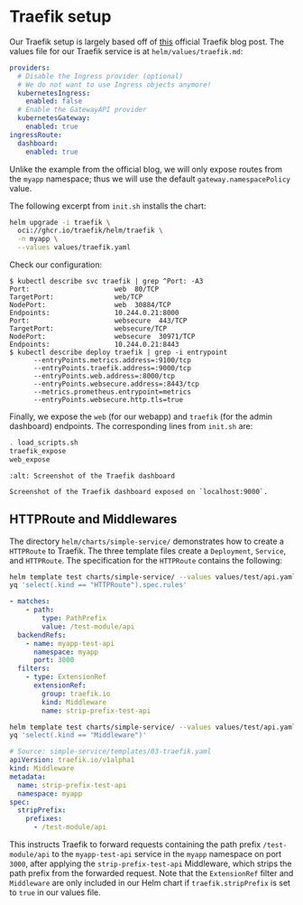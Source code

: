 # Traefik setup

Our Traefik setup is largely based off of [this](https://traefik.io/blog/getting-started-with-kubernetes-gateway-api-and-traefik/) official Traefik blog post.  The values file for our Traefik service is at `helm/values/traefik.md`:

```yaml
providers:
  # Disable the Ingress provider (optional)
  # We do not want to use Ingress objects anymore!
  kubernetesIngress:
    enabled: false
  # Enable the GatewayAPI provider
  kubernetesGateway:
    enabled: true
ingressRoute:
  dashboard:
    enabled: true
```

Unlike the example from the official blog, we will only expose routes from the `myapp` namespace; thus we will use the default `gateway.namespacePolicy` value.

The following excerpt from `init.sh` installs the chart:

```bash
helm upgrade -i traefik \
  oci://ghcr.io/traefik/helm/traefik \
  -n myapp \
  --values values/traefik.yaml
```

Check our configuration:

```console
$ kubectl describe svc traefik | grep ^Port: -A3
Port:                     web  80/TCP
TargetPort:               web/TCP
NodePort:                 web  30884/TCP
Endpoints:                10.244.0.21:8000
Port:                     websecure  443/TCP
TargetPort:               websecure/TCP
NodePort:                 websecure  30971/TCP
Endpoints:                10.244.0.21:8443
$ kubectl describe deploy traefik | grep -i entrypoint
      --entryPoints.metrics.address=:9100/tcp
      --entryPoints.traefik.address=:9000/tcp
      --entryPoints.web.address=:8000/tcp
      --entryPoints.websecure.address=:8443/tcp
      --metrics.prometheus.entrypoint=metrics
      --entryPoints.websecure.http.tls=true
```

Finally, we expose the `web` (for our webapp) and `traefik` (for the admin dashboard) endpoints. The corresponding lines from `init.sh` are:

```bash
. load_scripts.sh
traefik_expose
web_expose
```

```{figure} ../_images/traefik_dashboard.png
:alt: Screenshot of the Traefik dashboard

Screenshot of the Traefik dashboard exposed on `localhost:9000`.
```

## HTTPRoute and Middlewares

The directory `helm/charts/simple-service/` demonstrates how to create a `HTTPRoute` to Traefik.  The three template files create a `Deployment`, `Service`, and `HTTPRoute`.  The specification for the `HTTPRoute` contains the following:

```bash
helm template test charts/simple-service/ --values values/test/api.yaml | \
yq 'select(.kind == "HTTPRoute").spec.rules'
```

```yaml
- matches:
    - path:
        type: PathPrefix
        value: /test-module/api
  backendRefs:
    - name: myapp-test-api
      namespace: myapp
      port: 3000
  filters:
    - type: ExtensionRef
      extensionRef:
        group: traefik.io
        kind: Middleware
        name: strip-prefix-test-api
```

```bash
helm template test charts/simple-service/ --values values/test/api.yaml | \
yq 'select(.kind == "Middleware")'
```

```yaml
# Source: simple-service/templates/03-traefik.yaml
apiVersion: traefik.io/v1alpha1
kind: Middleware
metadata:
  name: strip-prefix-test-api
  namespace: myapp
spec:
  stripPrefix:
    prefixes:
      - /test-module/api
```

This instructs Traefik to forward requests containing the path prefix `/test-module/api` to the `myapp-test-api` service in the `myapp` namespace on port `3000`, after applying the `strip-prefix-test-api` Middleware, which strips the path prefix from the forwarded request.  Note that the `ExtensionRef` filter and `Middleware` are only included in our Helm chart if `traefik.stripPrefix` is set to `true` in our values file.